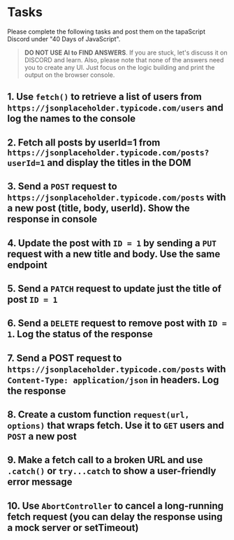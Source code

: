 # Tasks

Please complete the following tasks and post them on the tapaScript Discord under "40 Days of JavaScript".

> **DO NOT USE AI to FIND ANSWERS**. If you are stuck, let's discuss it on DISCORD and learn. Also, please note that none of the answers need you to create any UI. Just focus on the logic building and print the output on the browser console.

## 1. Use `fetch()` to retrieve a list of users from `https://jsonplaceholder.typicode.com/users` and log the names to the console

## 2. Fetch all posts by userId=1 from `https://jsonplaceholder.typicode.com/posts?userId=1` and display the titles in the DOM

## 3. Send a `POST` request to `https://jsonplaceholder.typicode.com/posts` with a new post (title, body, userId). Show the response in console

## 4. Update the post with `ID = 1` by sending a `PUT` request with a new title and body. Use the same endpoint

## 5. Send a `PATCH` request to update just the title of post `ID = 1`

## 6. Send a `DELETE` request to remove post with `ID = 1`. Log the status of the response

## 7. Send a POST request to `https://jsonplaceholder.typicode.com/posts` with `Content-Type: application/json` in headers. Log the response

## 8. Create a custom function `request(url, options)` that wraps fetch. Use it to `GET` users and `POST` a new post

## 9. Make a fetch call to a broken URL and use `.catch()` or `try...catch` to show a user-friendly error message

## 10. Use `AbortController` to cancel a long-running fetch request (you can delay the response using a mock server or setTimeout)